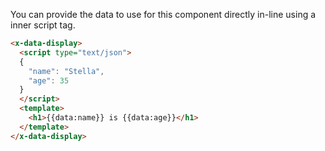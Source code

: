 
You can provide the data to use for this component directly in-line using a inner script tag.

```html
<x-data-display>
  <script type="text/json">
  {
    "name": "Stella",
    "age": 35
  }
  </script>
  <template>
    <h1>{{data:name}} is {{data:age}}</h1>
  </template>
</x-data-display>
```